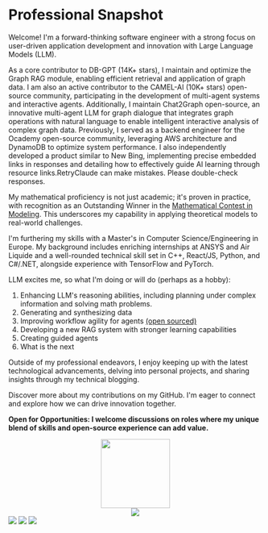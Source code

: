 # **Professional Snapshot**


Welcome! I'm a forward-thinking software engineer with a strong focus on user-driven application development and innovation with Large Language Models (LLM).

As a core contributor to DB-GPT (14K+ stars), I maintain and optimize the Graph RAG module, enabling efficient retrieval and application of graph data. I am also an active contributor to the CAMEL-AI (10K+ stars) open-source community, participating in the development of multi-agent systems and interactive agents. Additionally, I maintain Chat2Graph open-source, an innovative multi-agent LLM for graph dialogue that integrates graph operations with natural language to enable intelligent interactive analysis of complex graph data. Previously, I served as a backend engineer for the Ocademy open-source community, leveraging AWS architecture and DynamoDB to optimize system performance. I also independently developed a product similar to New Bing, implementing precise embedded links in responses and detailing how to effectively guide AI learning through resource links.RetryClaude can make mistakes. Please double-check responses.

My mathematical proficiency is not just academic; it's proven in practice, with recognition as an Outstanding Winner in the [Mathematical Contest in Modeling](https://www.comap.com/contests/mcm-icm). This underscores my capability in applying theoretical models to real-world challenges.

I'm furthering my skills with a Master's in Computer Science/Engineering in Europe. My background includes enriching internships at ANSYS and Air Liquide and a well-rounded technical skill set in C++, React/JS, Python, and C#/.NET, alongside experience with TensorFlow and PyTorch.

LLM excites me, so what I'm doing or will do (perhaps as a hobby):

1. Enhancing LLM's reasoning abilities, including planning under complex information and solving math problems.
2. Generating and synthesizing data
3. Improving workflow agility for agents [(open sourced)](https://github.com/camel-ai/multi-agent-streamlit-ui/blob/feature/multi-agent/design_docs/concept_of_multi_agent_system.md)
4. Developing a new RAG system with stronger learning capabilities
5. Creating guided agents
6. What is the next

Outside of my professional endeavors, I enjoy keeping up with the latest technological advancements, delving into personal projects, and sharing insights through my technical blogging.

Discover more about my contributions on my GitHub. I'm eager to connect and explore how we can drive innovation together.

**Open for Opportunities: I welcome discussions on roles where my unique blend of skills and open-source experience can add value.**

<div align="center"> <img height="137px" src="https://github-readme-stats.vercel.app/api?username=Appointat&show_icons=true&theme=tokyonight" /> </div>

<div align="center"> <img src="https://github-profile-trophy.vercel.app/?username=Appointat" /> </div>

<span> 
<img src="https://img.shields.io/badge/-HTML5-E34F26?style=flat-square&logo=html5&logoColor=white" /> 
<img src="https://img.shields.io/badge/-CSS3-1572B6?style=flat-square&logo=css3" /> 
<img src="https://img.shields.io/badge/-JavaScript-oringe?style=flat-square&logo=javascript" /> </span>
